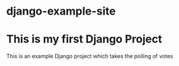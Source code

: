 # django-example-site
# This is my first Django Project
This is an example Django project which takes the polling of votes
